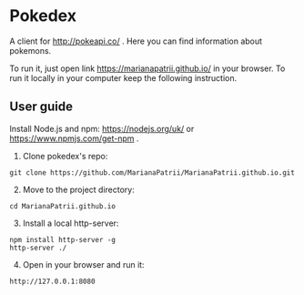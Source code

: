 # Pokedex
A client for http://pokeapi.co/ . Here you can find information about pokemons. 

To run it, just open link https://marianapatrii.github.io/ in your browser.
To run it locally in your computer keep the following instruction.

## User guide
Install Node.js and npm: https://nodejs.org/uk/ or https://www.npmjs.com/get-npm .

1. Clone pokedex's repo:
  ```
  git clone https://github.com/MarianaPatrii/MarianaPatrii.github.io.git
  ```
  
2. Move to the project directory:  
  ```
  cd MarianaPatrii.github.io
  ```
  
3. Install a local http-server:
 ```
 npm install http-server -g
 http-server ./
 ```
  
4. Open in your browser and run it:
  ```
  http://127.0.0.1:8080
  ```
